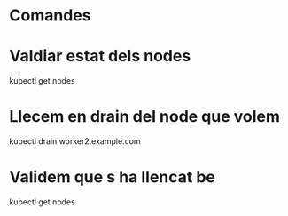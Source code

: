 # Comandes
# Valdiar estat dels nodes
kubectl get nodes
# Llecem en drain del node que volem
kubectl drain worker2.example.com
# Validem que s ha llencat be
kubectl get nodes
